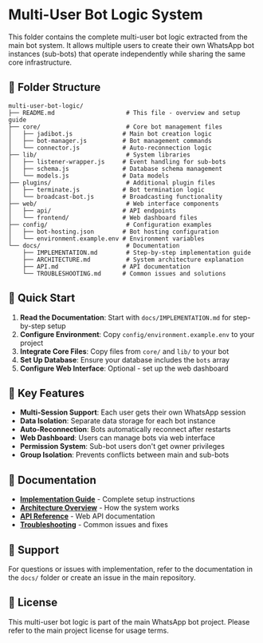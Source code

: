 # Multi-User Bot Logic System

This folder contains the complete multi-user bot logic extracted from the main bot system. It allows multiple users to create their own WhatsApp bot instances (sub-bots) that operate independently while sharing the same core infrastructure.

## 📁 Folder Structure

```
multi-user-bot-logic/
├── README.md                    # This file - overview and setup guide
├── core/                        # Core bot management files
│   ├── jadibot.js              # Main bot creation logic
│   ├── bot-manager.js          # Bot management commands
│   └── connector.js            # Auto-reconnection logic
├── lib/                         # System libraries
│   ├── listener-wrapper.js     # Event handling for sub-bots
│   ├── schema.js               # Database schema management
│   └── models.js               # Data models
├── plugins/                     # Additional plugin files
│   ├── terminate.js            # Bot termination logic
│   └── broadcast-bot.js        # Broadcasting functionality
├── web/                         # Web interface components
│   ├── api/                    # API endpoints
│   └── frontend/               # Web dashboard files
├── config/                      # Configuration examples
│   ├── bot-hosting.json        # Bot hosting configuration
│   └── environment.example.env # Environment variables
└── docs/                        # Documentation
    ├── IMPLEMENTATION.md        # Step-by-step implementation guide
    ├── ARCHITECTURE.md          # System architecture explanation
    ├── API.md                  # API documentation
    └── TROUBLESHOOTING.md      # Common issues and solutions
```

## 🚀 Quick Start

1. **Read the Documentation**: Start with `docs/IMPLEMENTATION.md` for step-by-step setup
2. **Configure Environment**: Copy `config/environment.example.env` to your project
3. **Integrate Core Files**: Copy files from `core/` and `lib/` to your bot
4. **Set Up Database**: Ensure your database includes the `bots` array
5. **Configure Web Interface**: Optional - set up the web dashboard

## 🔧 Key Features

- **Multi-Session Support**: Each user gets their own WhatsApp session
- **Data Isolation**: Separate data storage for each bot instance
- **Auto-Reconnection**: Bots automatically reconnect after restarts
- **Web Dashboard**: Users can manage bots via web interface
- **Permission System**: Sub-bot users don't get owner privileges
- **Group Isolation**: Prevents conflicts between main and sub-bots

## 📖 Documentation

- **[Implementation Guide](docs/IMPLEMENTATION.md)** - Complete setup instructions
- **[Architecture Overview](docs/ARCHITECTURE.md)** - How the system works
- **[API Reference](docs/API.md)** - Web API documentation
- **[Troubleshooting](docs/TROUBLESHOOTING.md)** - Common issues and fixes

## 🤝 Support

For questions or issues with implementation, refer to the documentation in the `docs/` folder or create an issue in the main repository.

## 📝 License

This multi-user bot logic is part of the main WhatsApp bot project. Please refer to the main project license for usage terms.